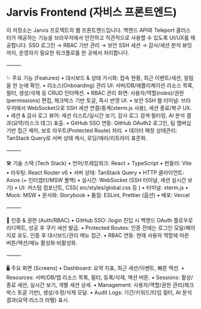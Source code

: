 # Jarvis Frontend (자비스 프론트엔드)

이 저장소는 Jarvis 프로젝트의 웹 프론트엔드입니다. 백엔드 API와 Teleport 클러스터가 제공하는 기능을 브라우저에서 안전하고 직관적으로 사용할 수 있도록 UI/UX를 제공합니다. SSO 로그인 → RBAC 기반 관리 → 보안 SSH 세션 → 감사/세션 분석 뷰잉까지, 운영자가 필요한 워크플로를 한 곳에서 처리합니다.

⸻

✨ 주요 기능 (Features)
	•	대시보드 & 상태 가시화: 접속 현황, 최근 이벤트/세션, 알림을 한 눈에 확인.
	•	리소스(Onboarding) 관리 UI: 서버/DB/애플리케이션 리소스 목록, 필터, 생성/삭제 등 CRUD 인터랙션.
	•	RBAC 관리 화면: 사용자/역할(roles)/권한(permissions) 편집, 체크박스 기반 토글, 즉시 반영 UI.
	•	보안 SSH 웹 터미널: 브라우저에서 WebSocket으로 SSH 세션 연결/중계(xterm.js 사용), 세션 종료/복구 UX.
	•	세션 & 감사 로그 뷰어: 세션 리스트/실시간 보기, 감사 로그 검색·필터링, AI 분석 결과(요약/리스크 태그) 표출.
	•	GitHub SSO 연동: GitHub OAuth2 로그인, 팀 멤버십 기반 접근 제어, 보호 라우트(Protected Route) 처리.
	•	데이터 패칭 상태관리: TanStack Query로 서버 상태 캐시, 로딩/에러/리트라이 표준화.

⸻

🛠️ 기술 스택 (Tech Stack)
	•	언어/프레임워크: React + TypeScript
	•	번들러: Vite
	•	라우팅: React Router v6
	•	서버 상태: TanStack Query
	•	HTTP 클라이언트: Axios (+ 인터셉터/MSW 폴백)
	•	실시간: WebSocket (SSH 터미널, 세션 실시간 보기)
	•	UI: 커스텀 컴포넌트, CSS( src/styles/global.css 등 )
	•	터미널: xterm.js
	•	Mock: MSW
	•	문서화: Storybook
	•	품질: ESLint, Prettier (옵션)
	•	배포: Vercel

⸻

🔐 인증 & 권한 (Auth/RBAC)
	•	GitHub SSO: /login 진입 시 백엔드 OAuth 플로우로 리디렉트, 성공 후 쿠키 세션 발급.
	•	Protected Routes: 인증 전에는 로그인 모달/페이지로 유도. 인증 후 대시보드/관리 메뉴 접근.
	•	RBAC 연동: 현재 사용자 역할에 따른 버튼/액션/메뉴 활성화·비활성화.

⸻

🖥️ 주요 화면 (Screens)
	•	Dashboard: 요약 지표, 최근 세션/이벤트, 빠른 액션.
	•	Resources: 서버/DB/앱 리소스 목록, 필터, 등록/삭제, 액션 버튼.
	•	Sessions: 활성/종료 세션, 실시간 보기, 개별 세션 상세.
	•	Management: 사용자/역할/권한 관리(체크박스 토글 기반), 생성/수정/삭제 모달.
	•	Audit Logs: 기간/키워드/타입 필터, AI 분석 결과(요약·리스크 라벨) 표시.
